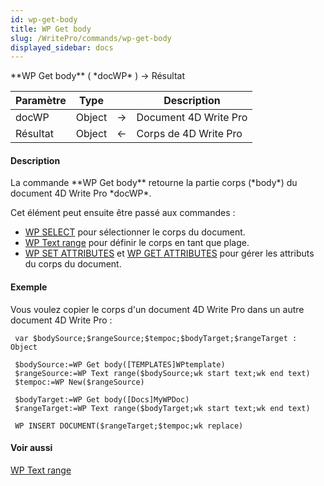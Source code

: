 ```yaml
---
id: wp-get-body
title: WP Get body
slug: /WritePro/commands/wp-get-body
displayed_sidebar: docs
---
```


<!--REF #_command_.WP Get body.Syntax-->**WP Get body** ( *docWP* ) -> Résultat<!-- END REF-->
<!--REF #_command_.WP Get body.Params-->
| Paramètre | Type |  | Description |
| --- | --- | --- | --- |
| docWP | Object | &rarr; | Document 4D Write Pro |
| Résultat | Object | &larr; | Corps de 4D Write Pro |

<!-- END REF-->

#### Description 

<!--REF #_command_.WP Get body.Summary-->La commande **WP Get body** retourne la partie corps (*body*) du document 4D Write Pro *docWP*.<!-- END REF-->

Cet élément peut ensuite être passé aux commandes :

* [WP SELECT](wp-select.md) pour sélectionner le corps du document.
* [WP Text range](wp-text-range.md) pour définir le corps en tant que plage.
* [WP SET ATTRIBUTES](wp-set-attributes.md) et [WP GET ATTRIBUTES](wp-get-attributes.md) pour gérer les attributs du corps du document.

#### Exemple 

Vous voulez copier le corps d'un document 4D Write Pro dans un autre document 4D Write Pro :

```4d
 var $bodySource;$rangeSource;$tempoc;$bodyTarget;$rangeTarget : Object
 
 $bodySource:=WP Get body([TEMPLATES]WPtemplate)
 $rangeSource:=WP Text range($bodySource;wk start text;wk end text)
 $tempoc:=WP New($rangeSource)
 
 $bodyTarget:=WP Get body([Docs]MyWPDoc)
 $rangeTarget:=WP Text range($bodyTarget;wk start text;wk end text)
 
 WP INSERT DOCUMENT($rangeTarget;$tempoc;wk replace)
```

#### Voir aussi 

[WP Text range](wp-text-range.md)  